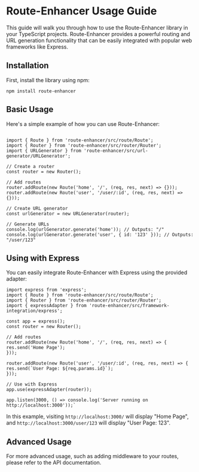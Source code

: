 Route-Enhancer Usage Guide
==========================

This guide will walk you through how to use the Route-Enhancer library in your TypeScript projects. Route-Enhancer provides a powerful routing and URL generation functionality that can be easily integrated with popular web frameworks like Express.

Installation
------------

First, install the library using npm:



`npm install route-enhancer`

Basic Usage
-----------

Here's a simple example of how you can use Route-Enhancer:

```

import { Route } from 'route-enhancer/src/route/Route';
import { Router } from 'route-enhancer/src/router/Router';
import { URLGenerator } from 'route-enhancer/src/url-generator/URLGenerator';

// Create a router
const router = new Router();

// Add routes
router.addRoute(new Route('home', '/', (req, res, next) => {}));
router.addRoute(new Route('user', '/user/:id', (req, res, next) => {}));

// Create URL generator
const urlGenerator = new URLGenerator(router);

// Generate URLs
console.log(urlGenerator.generate('home')); // Outputs: "/"
console.log(urlGenerator.generate('user', { id: '123' })); // Outputs: "/user/123"
```

Using with Express
------------------

You can easily integrate Route-Enhancer with Express using the provided adapter:


```
import express from 'express';
import { Route } from 'route-enhancer/src/route/Route';
import { Router } from 'route-enhancer/src/router/Router';
import { expressAdapter } from 'route-enhancer/src/framework-integration/express';

const app = express();
const router = new Router();

// Add routes
router.addRoute(new Route('home', '/', (req, res, next) => {
res.send('Home Page');
}));

router.addRoute(new Route('user', '/user/:id', (req, res, next) => {
res.send(`User Page: ${req.params.id}`);
}));

// Use with Express
app.use(expressAdapter(router));

app.listen(3000, () => console.log('Server running on http://localhost:3000'));`
```
In this example, visiting `http://localhost:3000/` will display "Home Page", and `http://localhost:3000/user/123` will display "User Page: 123".

Advanced Usage
--------------

For more advanced usage, such as adding middleware to your routes, please refer to the API documentation.